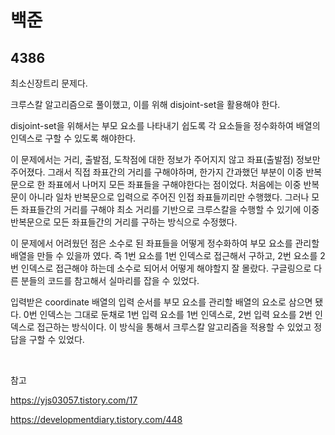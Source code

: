 # 백준

## 4386

최소신장트리 문제다.

크루스칼 알고리즘으로 풀이했고, 이를 위해 disjoint-set을 활용해야 한다.

disjoint-set을 위해서는 부모 요소를 나타내기 쉽도록 각 요소들을 정수화하여 배열의 인덱스로 구할 수 있도록 해야한다.

이 문제에서는 거리, 출발점, 도착점에 대한 정보가 주어지지 않고 좌표(출발점) 정보만 주어졌다. 그래서 직접 좌표간의 거리를 구해야하며, 한가지 간과했던 부분이 이중 반복문으로 한 좌표에서 나머지 모든 좌표들을 구해야한다는 점이었다. 처음에는 이중 반복문이 아니라 일차 반복문으로 입력으로 주어진 인접 좌표들끼리만 수행했다. 그러나 모든 좌표들간의 거리를 구해야 최소 거리를 기반으로 크루스칼을 수행할 수 있기에 이중 반복문으로 모든 좌표들간의 거리를 구하는 방식으로 수정했다.

이 문제에서 어려웠던 점은 소수로 된 좌표들을 어떻게 정수화하여 부모 요소를 관리할 배열을 만들 수 있을까 였다. 즉 1번 요소를 1번 인덱스로 접근해서 구하고, 2번 요소를 2번 인덱스로 접근해야 하는데 소수로 되어서 어떻게 해야할지 잘 몰랐다. 구글링으로 다른 분들의 코드를 참고해서 실마리를 잡을 수 있었다.

입력받은 coordinate 배열의 입력 순서를 부모 요소를 관리할 배열의 요소로 삼으면 됐다. 0번 인덱스는 그대로 둔채로 1번 입력 요소를 1번 인덱스로, 2번 입력 요소를 2번 인덱스로 접근하는 방식이다. 이 방식을 통해서 크루스칼 알고리즘을 적용할 수 있었고 정답을 구할 수 있었다.

<br>

참고

https://yjs03057.tistory.com/17

https://developmentdiary.tistory.com/448



